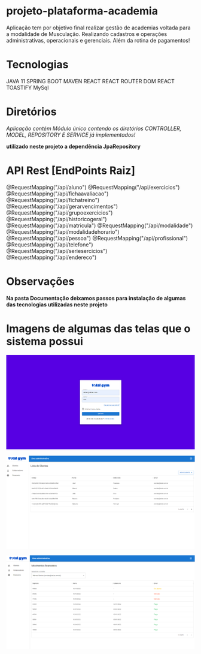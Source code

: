 # projeto-plataforma-academia
 
Aplicação tem por objetivo final realizar gestão de academias voltada para a modalidade de Musculação. Realizando cadastros e operações administrativas, operacionais e gerenciais. Além da rotina de pagamentos!
 
 
# Tecnologias
 
JAVA 11
SPRING BOOT
MAVEN
REACT
REACT ROUTER DOM
REACT TOASTIFY
MySql
 
 
# Diretórios
 
*Aplicação contém Módulo único contendo os diretórios CONTROLLER, MODEL, REPOSITORY E SERVICE já implementados!* 
 
**utilizado neste projeto a dependência JpaRepository**
 
 
# API Rest [EndPoints Raiz]
 
@RequestMapping("/api/aluno")
@RequestMapping("/api/exercicios")
@RequestMapping("/api/fichaavaliacao")
@RequestMapping("/api/fichatreino")
@RequestMapping("/api/gerarvencimentos")
@RequestMapping("/api/grupoexercicios")
@RequestMapping("/api/historicogeral")
@RequestMapping("/api/matricula")
@RequestMapping("/api/modalidade")
@RequestMapping("/api/modalidadehorario")
@RequestMapping("/api/pessoa")
@RequestMapping("/api/profissional")
@RequestMapping("/api/telefone")
@RequestMapping("/api/seriesercicios")
@RequestMapping("/api/endereco")
 
 
 
# Observações
**Na pasta Documentação deixamos passos para instalação de algumas das tecnologias utilizadas neste projeto**
 
 
# Imagens de algumas das telas que o sistema possui
 
 
![img.png](img.png)
 
 
![img_1.png](img_1.png)
 
 
![img_2.png](img_2.png)